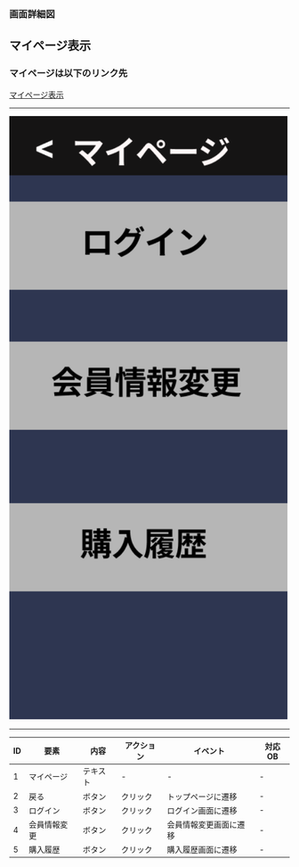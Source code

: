 ### 画面詳細図
## マイページ表示
### マイページは以下のリンク先
[マイページ表示](https://www.figma.com/file/aUIBKwBN1BN1f6srbwgCz3/%E4%B8%AD%E6%9D%91%E5%8B%87%E8%BC%9D-s-team-library?node-id=326%3A52)
*****
<img src="../img/Mypezi.png" width="500">

******

|ID|要素|内容|アクション|イベント|対応OB|
|---|---|---|-----------|-------|------|
|1  |マイページ|テキスト|-|-|-|
|2  |戻る|ボタン|クリック|トップページに遷移|-|
|3  |ログイン|ボタン|クリック|ログイン画面に遷移|-|
|4  |会員情報変更|ボタン|クリック|会員情報変更画面に遷移|-|
|5  |購入履歴|ボタン|クリック|購入履歴画面に遷移|-|
